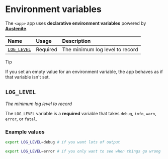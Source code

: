 # Environment variables

The `<app>` app uses **declarative environment variables** powered by
**[Austenite]**.

[austenite]: https://github.com/ezzatron/austenite

| Name                      | Usage    | Description                     |
| :------------------------ | :------- | :------------------------------ |
| [`LOG_LEVEL`](#log_level) | Required | The minimum log level to record |

<!-- prettier-ignore-start -->

> [!TIP]
> If you set an empty value for an environment variable, the app behaves as if that variable isn't set.

<!-- prettier-ignore-end -->

## `LOG_LEVEL`

_The minimum log level to record_

The `LOG_LEVEL` variable is a **required** variable that takes `debug`, `info`,
`warn`, `error`, or `fatal`.

### Example values

```sh
export LOG_LEVEL=debug # if you want lots of output
```

```sh
export LOG_LEVEL=error # if you only want to see when things go wrong
```
